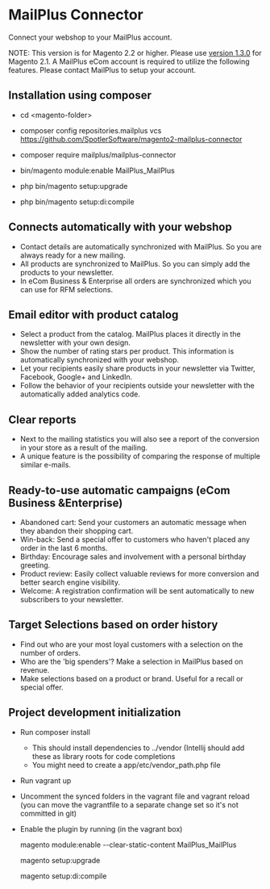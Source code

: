 # MailPlus Connector

Connect your webshop to your MailPlus account.

NOTE: This version is for Magento 2.2 or higher. Please use [version 1.3.0](https://github.com/SpotlerSoftware/magento2-mailplus-connector/releases/tag/v1.3.0) for Magento 2.1. A MailPlus eCom account is required to utilize the following features. 
Please contact MailPlus to setup your account.

## Installation using composer

- cd \<magento-folder\>

- composer config repositories.mailplus vcs https://github.com/SpotlerSoftware/magento2-mailplus-connector

- composer require mailplus/mailplus-connector

- bin/magento module:enable MailPlus_MailPlus

- php bin/magento setup:upgrade

- php bin/magento setup:di:compile



## Connects automatically with your webshop

- Contact details are automatically synchronized with MailPlus. So you are always ready for a new mailing.
- All products are synchronized to MailPlus. So you can simply add the products to your newsletter.
- In eCom Business & Enterprise all orders are synchronized which you can use for RFM selections.

## Email editor with product catalog

- Select a product from the catalog. MailPlus places it directly in the newsletter with your own design.
- Show the number of rating stars per product. This information is automatically synchronized with your webshop. 
- Let your recipients easily share products in your newsletter via Twitter, Facebook, Google+ and LinkedIn.
- Follow the behavior of your recipients outside your newsletter with the automatically added analytics code.

## Clear reports

- Next to the mailing statistics you will also see a report of the conversion in your store as a result of the mailing. 
- A unique feature is the possibility of comparing the response of multiple similar e-mails.

## Ready-to-use automatic campaigns (eCom Business &Enterprise)

- Abandoned cart: Send your customers an automatic message when they abandon their shopping cart.
- Win-back: Send a special offer to customers who haven't placed any order in the last 6 months.
- Birthday: Encourage sales and involvement with a personal birthday greeting.
- Product review: Easily collect valuable reviews for more conversion and better search engine visibility.
- Welcome: A registration confirmation will be sent automatically to new subscribers to your newsletter.

## Target Selections based on order history

- Find out who are your most loyal customers with a selection on the number of orders. 
- Who are the 'big spenders'? Make a selection in MailPlus based on revenue. 
- Make selections based on a product or brand. Useful for a recall or special offer.

## Project development initialization

- Run composer install
	*	This should install dependencies to ../vendor (Intellij should add these as library roots for code completions
	* 	You might need to create a app/etc/vendor_path.php file
- Run vagrant up
- Uncomment the synced folders in the vagrant file and vagrant reload (you can move the vagrantfile to a separate change set so it's not committed in git)
- Enable the plugin by running (in the vagrant box)

	magento module:enable --clear-static-content MailPlus_MailPlus
	
	magento setup:upgrade
	
	magento setup:di:compile

